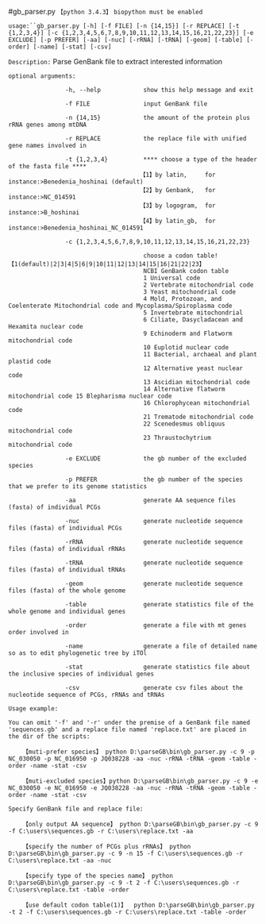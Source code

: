 #gb_parser.py
`【python 3.4.3】`  `biopython must be enabled`

`usage:``gb_parser.py [-h] [-f FILE] [-n {14,15}] [-r REPLACE] [-t {1,2,3,4}] [-c {1,2,3,4,5,6,7,8,9,10,11,12,13,14,15,16,21,22,23}] [-e EXCLUDE] [-p PREFER] [-aa] [-nuc] [-rRNA] [-tRNA] [-geom] [-table] [-order] [-name] [-stat] [-csv]`

`Description:` Parse GenBank file to extract interested information

`optional arguments:`

                    -h, --help            show this help message and exit
                    
                    -f FILE               input GenBank file
                    
                    -n {14,15}            the amount of the protein plus rRNA genes among mtDNA
                    
                    -r REPLACE            the replace file with unified gene names involved in
                    
                    -t {1,2,3,4}          **** choose a type of the header of the fasta file **** 
                                         【1】by latin,     for instance:>Benedenia_hoshinai (default) 
                                         【2】by Genbank,   for instance:>NC_014591 
                                         【3】by logogram,  for instance:>B_hoshinai 
                                         【4】by latin_gb,  for instance:>Benedenia_hoshinai_NC_014591
                                         
                    -c {1,2,3,4,5,6,7,8,9,10,11,12,13,14,15,16,21,22,23}
                    
                                          choose a codon table!【1(default)|2|3|4|5|6|9|10|11|12|13|14|15|16|21|22|23】
                                          NCBI GenBank codon table
                                          1 Universal code 
                                          2 Vertebrate mitochondrial code 
                                          3 Yeast mitochondrial code 
                                          4 Mold, Protozoan, and Coelenterate Mitochondrial code and Mycoplasma/Spiroplasma code
                                          5 Invertebrate mitochondrial 
                                          6 Ciliate, Dasycladacean and Hexamita nuclear code 
                                          9 Echinoderm and Flatworm mitochondrial code
                                          10 Euplotid nuclear code 
                                          11 Bacterial, archaeal and plant plastid code 
                                          12 Alternative yeast nuclear code 
                                          13 Ascidian mitochondrial code 
                                          14 Alternative flatworm mitochondrial code 15 Blepharisma nuclear code 
                                          16 Chlorophycean mitochondrial code 
                                          21 Trematode mitochondrial code 
                                          22 Scenedesmus obliquus mitochondrial code 
                                          23 Thraustochytrium mitochondrial code
                                          
                    -e EXCLUDE            the gb number of the excluded species
                    
                    -p PREFER             the gb number of the species that we prefer to its genome statistics
                    
                    -aa                   generate AA sequence files (fasta) of individual PCGs
                    
                    -nuc                  generate nucleotide sequence files (fasta) of individual PCGs
                    
                    -rRNA                 generate nucleotide sequence files (fasta) of individual rRNAs
                    
                    -tRNA                 generate nucleotide sequence files (fasta) of individual tRNAs
                    
                    -geom                 generate nucleotide sequence files (fasta) of the whole genome
                    
                    -table                generate statistics file of the whole genome and individual genes
                    
                    -order                generate a file with mt genes order involved in
                    
                    -name                 generate a file of detailed name so as to edit phylogenetic tree by iTOl
                    
                    -stat                 generate statistics file about the inclusive species of individual genes
                    
                    -csv                  generate csv files about the nucleotide sequence of PCGs, rRNAs and tRNAs


`Usage example:`

    You can omit '-f' and '-r' under the premise of a GenBank file named 'sequences.gb' and a replace file named 'replace.txt' are placed in the dir of the scripts:
    
        【muti-prefer species】 python D:\parseGB\bin\gb_parser.py -c 9 -p NC_030050 -p NC_016950 -p JQ038228 -aa -nuc -rRNA -tRNA -geom -table -order -name -stat -csv
        
        【muti-excluded species】python D:\parseGB\bin\gb_parser.py -c 9 -e NC_030050 -e NC_016950 -e JQ038228 -aa -nuc -rRNA -tRNA -geom -table -order -name -stat -csv
    
    Specify GenBank file and replace file:
    
        【only output AA sequence】 python D:\parseGB\bin\gb_parser.py -c 9 -f C:\users\sequences.gb -r C:\users\replace.txt -aa
        
        【specify the number of PCGs plus rRNAs】 python D:\parseGB\bin\gb_parser.py -c 9 -n 15 -f C:\users\sequences.gb -r C:\users\replace.txt -aa -nuc
        
        【specify type of the species name】 python D:\parseGB\bin\gb_parser.py -c 9 -t 2 -f C:\users\sequences.gb -r C:\users\replace.txt -table -order
       
        【use default codon table(1)】  python D:\parseGB\bin\gb_parser.py -t 2 -f C:\users\sequences.gb -r C:\users\replace.txt -table -order

